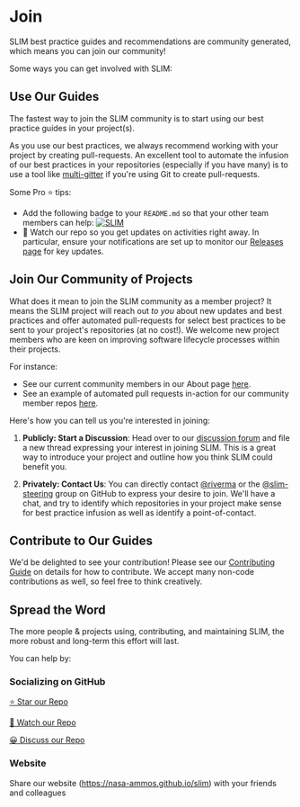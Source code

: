 # Join

SLIM best practice guides and recommendations are community generated, which means you can join our community! 

Some ways you can get involved with SLIM:

## Use Our Guides

The fastest way to join the SLIM community is to start using our best practice guides in your project(s). 

As you use our best practices, we always recommend working with your project by creating pull-requests. An excellent tool to automate the infusion of our best practices in your repositories (especially if you have many) is to use a tool like [multi-gitter](https://github.com/lindell/multi-gitter) if you're using Git to create pull-requests. 

Some Pro ⭐️ tips:
- Add the following badge to your `README.md` so that your other team members can help: 
[![SLIM](https://img.shields.io/badge/Best%20Practices%20from-SLIM-blue)](https://nasa-ammos.github.io/slim/)
- 👀 Watch our repo so you get updates on activities right away. In particular, ensure your notifications are set up to monitor our [Releases page](https://github.com/NASA-AMMOS/slim/releases) for key updates. 

## Join Our Community of Projects

What does it mean to join the SLIM community as a member project? It means the SLIM project will reach out *to you* about new updates and best practices and offer automated pull-requests for select best practices to be sent to your project's repositories (at no cost!). We welcome new project members who are keen on improving software lifecycle processes within their projects. 

For instance:
- See our current community members in our About page [here](/docs/about/#our-community-members).
- See an example of automated pull requests in-action for our community member repos [here](https://github.com/NASA-AMMOS/slim-leaderboard/blob/main/examples/slim-ammos-leaderboard.md).

Here's how you can tell us you're interested in joining:

1. **Publicly: Start a Discussion**: Head over to our [discussion forum](https://github.com/NASA-AMMOS/slim/discussions/new/choose) and file a new thread expressing your interest in joining SLIM. This is a great way to introduce your project and outline how you think SLIM could benefit you.

2. **Privately: Contact Us**: You can directly contact [@riverma](https://github.com/riverma) or the [@slim-steering](https://github.com/orgs/NASA-AMMOS/teams/slim-steering) group on GitHub to express your desire to join. We'll have a chat, and try to identify which repositories in your project make sense for best practice infusion as well as identify a point-of-contact.

## Contribute to Our Guides

We'd be delighted to see your contribution! Please see our [Contributing Guide](docs/contribute/contributing) on details for how to contribute. We accept many non-code contributions as well, so feel free to think creatively. 

## Spread the Word

The more people & projects using, contributing, and maintaining SLIM, the more robust and long-term this effort will last. 

You can help by:

### Socializing on GitHub

[⭐ Star our Repo](https://github.com/nasa-ammos/slim)

[👀 Watch our Repo](https://github.com/nasa-ammos/slim)

[😀 Discuss our Repo](https://github.com/nasa-ammos/slim)

### Website

Share our website (https://nasa-ammos.github.io/slim) with your friends and colleagues
